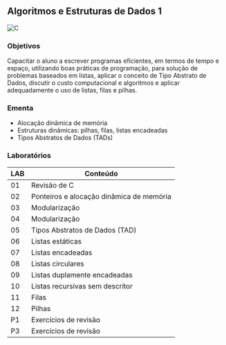 ## Algoritmos e Estruturas de Dados 1
![C](https://img.shields.io/badge/C-FCCA28?style=for-the-badge&logo=c&logoColor=white)

### Objetivos
Capacitar o aluno a escrever programas eficientes, em termos de tempo e espaço, utilizando boas práticas de programação, para solução de problemas baseados em listas, aplicar o conceito de Tipo Abstrato de Dados, discutir o custo computacional e algoritmos e aplicar adequadamente o uso de listas, filas e pilhas.

### Ementa
* Alocação dinâmica de memória
* Estruturas dinâmicas: pilhas, filas, listas encadeadas
* Tipos Abstratos de Dados (TADs)

### Laboratórios
| LAB | Conteúdo |
|-----|----------|
| 01 | Revisão de C |
| 02 | Ponteiros e alocação dinâmica de memória |
| 03 | Modularização |
| 04 | Modularização |
| 05 | Tipos Abstratos de Dados (TAD) |
| 06 | Listas estáticas |
| 07 | Listas encadeadas |
| 08 | Listas circulares |
| 09 | Listas duplamente encadeadas |
| 10 | Listas recursivas sem descritor |
| 11 | Filas |
| 12 | Pilhas |
| P1 | Exercícios de revisão |
| P3 | Exercícios de revisão | 
